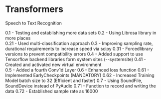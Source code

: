 # Transformers
Speech to Text Recognition 

0.1   - Testing and establishing more data sets 
0.2   - Using Librosa library in more places  
0.21  - Used multi-classification approach 
0.3   - Improving sampling rate, durational requirements to increase speed via scipy 
0.31   - Forcedlibrary versions to prevent compatibility errors 
0.4   - Added support to use Tensorflow backend libraries form system sites (--systemsite) 
0.41  - Created and activated new virtual environment  
0.5  - Added a fourth Conv1d Layer 
0.6   - Enhanced loss function 
0.61   - Implemented EarlyCheckpoints (MANDATORY) 
0.62  -  Increased Training Model batch size to 32 (Efficient and faster) 
0.7   - Using SoundFile, SoundDevice instead of PyAudio 
0.71   - Function to record and writing the data 
0.72   - Established sample rate as 16000
